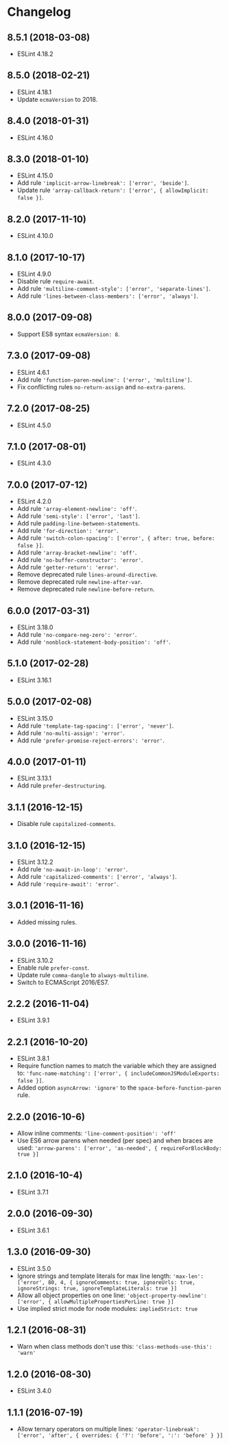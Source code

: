 # Changelog

## 8.5.1 (2018-03-08)
- ESLint 4.18.2

## 8.5.0 (2018-02-21)
- ESLint 4.18.1
- Update `ecmaVersion` to 2018.

## 8.4.0 (2018-01-31)
- ESLint 4.16.0

## 8.3.0 (2018-01-10)
- ESLint 4.15.0
- Add rule `'implicit-arrow-linebreak': ['error', 'beside']`.
- Update rule `'array-callback-return': ['error', { allowImplicit: false }]`.

## 8.2.0 (2017-11-10)
- ESLint 4.10.0

## 8.1.0 (2017-10-17)
- ESLint 4.9.0
- Disable rule `require-await`.
- Add rule `'multiline-comment-style': ['error', 'separate-lines']`.
- Add rule `'lines-between-class-members': ['error', 'always']`.

## 8.0.0 (2017-09-08)
- Support ES8 syntax `ecmaVersion: 8`.

## 7.3.0 (2017-09-08)
- ESLint 4.6.1
- Add rule `'function-paren-newline': ['error', 'multiline']`.
- Fix conflicting rules `no-return-assign` and `no-extra-parens`.

## 7.2.0 (2017-08-25)
- ESLint 4.5.0

## 7.1.0 (2017-08-01)
- ESLint 4.3.0

## 7.0.0 (2017-07-12)
- ESLint 4.2.0
- Add rule `'array-element-newline': 'off'`.
- Add rule `'semi-style': ['error', 'last']`.
- Add rule `padding-line-between-statements`.
- Add rule `'for-direction': 'error'`.
- Add rule `'switch-colon-spacing': ['error', { after: true, before: false }]`.
- Add rule `'array-bracket-newline': 'off'`.
- Add rule `'no-buffer-constructor': 'error'`.
- Add rule `'getter-return': 'error'`.
- Remove deprecated rule `lines-around-directive`.
- Remove deprecated rule `newline-after-var`.
- Remove deprecated rule `newline-before-return`.

## 6.0.0 (2017-03-31)
- ESLint 3.18.0
- Add rule `'no-compare-neg-zero': 'error'`.
- Add rule `'nonblock-statement-body-position': 'off'`.

## 5.1.0 (2017-02-28)
- ESLint 3.16.1

## 5.0.0 (2017-02-08)
- ESLint 3.15.0
- Add rule `'template-tag-spacing': ['error', 'never']`.
- Add rule `'no-multi-assign': 'error'`.
- Add rule `'prefer-promise-reject-errors': 'error'`.

## 4.0.0 (2017-01-11)
- ESLint 3.13.1
- Add rule `prefer-destructuring`.

## 3.1.1 (2016-12-15)
- Disable rule `capitalized-comments`.

## 3.1.0 (2016-12-15)
- ESLint 3.12.2
- Add rule `'no-await-in-loop': 'error'`.
- Add rule `'capitalized-comments': ['error', 'always']`.
- Add rule `'require-await': 'error'`.

## 3.0.1 (2016-11-16)
- Added missing rules.

## 3.0.0 (2016-11-16)
- ESLint 3.10.2
- Enable rule `prefer-const`.
- Update rule `comma-dangle` to `always-multiline`.
- Switch to ECMAScript 2016/ES7.

## 2.2.2 (2016-11-04)

- ESLint 3.9.1

## 2.2.1 (2016-10-20)

- ESLint 3.8.1
- Require function names to match the variable which they are assigned to: `'func-name-matching': ['error', { includeCommonJSModuleExports: false }]`.
- Added option `asyncArrow: 'ignore'` to the `space-before-function-paren` rule.

## 2.2.0 (2016-10-6)

- Allow inline comments: `'line-comment-position': 'off'`
- Use ES6 arrow parens when needed (per spec) and when braces are used: `'arrow-parens': ['error', 'as-needed', { requireForBlockBody: true }]`

## 2.1.0 (2016-10-4)

- ESLint 3.7.1

## 2.0.0 (2016-09-30)

- ESLint 3.6.1

## 1.3.0 (2016-09-30)

- ESLint 3.5.0
- Ignore strings and template literals for max line length: `'max-len': ['error', 80, 4, { ignoreComments: true, ignoreUrls: true, ignoreStrings: true, ignoreTemplateLiterals: true }]`
- Allow all object properties on one line: `'object-property-newline': ['error', { allowMultiplePropertiesPerLine: true }]`
- Use implied strict mode for node modules: `impliedStrict: true`

## 1.2.1 (2016-08-31)

- Warn when class methods don't use this: `'class-methods-use-this': 'warn'`

## 1.2.0 (2016-08-30)

- ESLint 3.4.0

## 1.1.1 (2016-07-19)

- Allow ternary operators on multiple lines: `'operator-linebreak': ['error', 'after', { overrides: { '?': 'before', ':': 'before' } }]`
